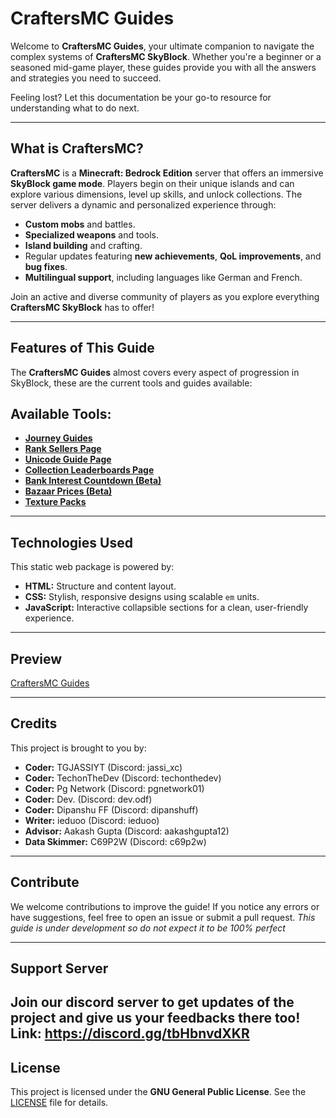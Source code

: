 # **CraftersMC Guides**

Welcome to **CraftersMC Guides**, your ultimate companion to navigate the complex systems of **CraftersMC SkyBlock**. Whether you're a beginner or a seasoned mid-game player, these guides provide you with all the answers and strategies you need to succeed.  

Feeling lost? Let this documentation be your go-to resource for understanding what to do next.

---

## **What is CraftersMC?**

**CraftersMC** is a **Minecraft: Bedrock Edition** server that offers an immersive **SkyBlock game mode**. Players begin on their unique islands and can explore various dimensions, level up skills, and unlock collections. The server delivers a dynamic and personalized experience through:

- **Custom mobs** and battles.  
- **Specialized weapons** and tools.  
- **Island building** and crafting.  
- Regular updates featuring **new achievements**, **QoL improvements**, and **bug fixes**.  
- **Multilingual support**, including languages like German and French.  

Join an active and diverse community of players as you explore everything **CraftersMC SkyBlock** has to offer!

---

## **Features of This Guide**

The **CraftersMC Guides** almost covers every aspect of progression in SkyBlock, these are the current tools and guides available:

## Available Tools:
- **[Journey Guides](https://craftersmc-guides.pages.dev/journey-guides)**
- **[Rank Sellers Page](https://craftersmc-guides.pages.dev/ranksellersv2)**
- **[Unicode Guide Page](https://craftersmc-guides.pages.dev/unicode)**
- **[Collection Leaderboards Page](https://craftersmc-guides.pages.dev/leaderboards)**
- **[Bank Interest Countdown (Beta)](https://craftersmc-guides.pages.dev/bankInterestV2)**
- **[Bazaar Prices (Beta)](https://craftersmc-guides.pages.dev/market)**
- **[Texture Packs](https://craftersmc-guides.pages.dev/texture-packs)**

---

## **Technologies Used**

This static web package is powered by:  
- **HTML:** Structure and content layout.  
- **CSS:** Stylish, responsive designs using scalable `em` units.  
- **JavaScript:** Interactive collapsible sections for a clean, user-friendly experience.  

---

## **Preview**

[CraftersMC Guides](https://craftersmc-guides.pages.dev)

---

## **Credits**

This project is brought to you by:  
- **Coder:** TGJASSIYT (Discord: jassi_xc)
- **Coder:** TechonTheDev (Discord: techonthedev)
- **Coder:** Pg Network (Discord: pgnetwork01)
- **Coder:** Dev. (Discord: dev.odf)
- **Coder:** Dipanshu FF (Discord: dipanshuff)
- **Writer:** ieduoo (Discord: ieduoo)
- **Advisor:** Aakash Gupta (Discord: aakashgupta12)
- **Data Skimmer:** C69P2W (Discord: c69p2w)

---

## **Contribute**

We welcome contributions to improve the guide! If you notice any errors or have suggestions, feel free to open an issue or submit a pull request. *This guide is under development so do not expect it to be 100% perfect*

---

## **Support Server**

Join our discord server to get updates of the project and give us your feedbacks there too! Link: https://discord.gg/tbHbnvdXKR
---

## **License**

This project is licensed under the **GNU General Public License**. See the [LICENSE](./LICENSE) file for details.
